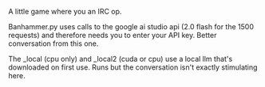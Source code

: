 A little game where you an IRC op.  

Banhammer.py uses calls to the google ai studio api (2.0 flash for the 1500 requests) and therefore needs you to enter your API key.  Better conversation from this one.

The _local (cpu only) and _local2 (cuda or cpu) use a local llm that's downloaded on first use.  Runs but the conversation isn't exactly stimulating here.
